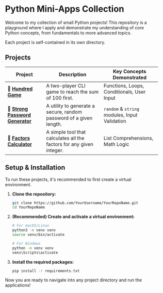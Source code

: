 # Python Mini-Apps Collection

Welcome to my collection of small Python projects! This repository is a playground where I apply and demonstrate my understanding of core Python concepts, from fundamentals to more advanced topics.

Each project is self-contained in its own directory.

## Projects

|**Project**|**Description**|**Key Concepts Demonstrated**|
|---|---|---|
|📂 [**Hundred Game**](https://www.google.com/search?q=./hundred_game/ "null")|A two-player CLI game to reach the sum of 100 first.|Functions, Loops, Conditionals, User Input|
|📂 [**Strong Password Generator**](https://www.google.com/search?q=./strong_password/ "null")|A utility to generate a secure, random password of a given length.|`random` & `string` modules, Input Validation|
|📂 [**Factors Calculator**](https://www.google.com/search?q=./factors_calculator/ "null")|A simple tool that calculates all the factors for any given integer.|List Comprehensions, Math Logic|

## Setup & Installation

To run these projects, it's recommended to first create a virtual environment.

1. **Clone the repository:**
    ```sh
    git clone https://github.com/YourUsername/YourRepoName.git
    cd YourRepoName
    ```
2. **(Recommended) Create and activate a virtual environment:**
    ```sh
    # For macOS/Linux
    python3 -m venv venv
    source venv/bin/activate
    
    # For Windows
    python -m venv venv
    venv\Scripts\activate
    ```
3. **Install the required packages:**
    ```sh
    pip install -r requirements.txt
    ```

Now you are ready to navigate into any project directory and run the applications!